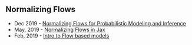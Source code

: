 ## Normalizing Flows
- Dec 2019 - [Normalizing Flows for Probabilistic Modeling and Inference](https://arxiv.org/abs/1912.02762)
- May, 2019 - [Normalizing Flows in Jax](https://github.com/ericjang/nf-jax)
- Feb, 2019 - [Intro to Flow based models](https://www.youtube.com/watch?v=mYCLVPRy2nc&feature=youtu.be&t=6393)
